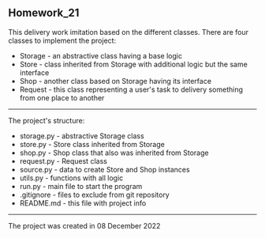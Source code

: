 ## Homework_21
This delivery work imitation based on the different classes. There are four classes to implement the project:

 - Storage - an abstractive class having a base logic
 - Store - class inherited from Storage with additional logic but the same interface
 - Shop - another class based on Storage having its interface
 - Request - this class representing a user's task to delivery something from one place to another 
 ---
 
The project's structure: 
 - storage.py - abstractive Storage class
 - store.py - Store class inherited from Storage
 - shop.py - Shop class that also was inherited from Storage
 - request.py - Request class
 - source.py - data to create Store and Shop instances
 - utils.py - functions with all logic
 - run.py - main file to start the program
 - .gitignore - files to exclude from git repository
 - README.md - this file with project info
 ---
 The project was created in 08 December 2022
